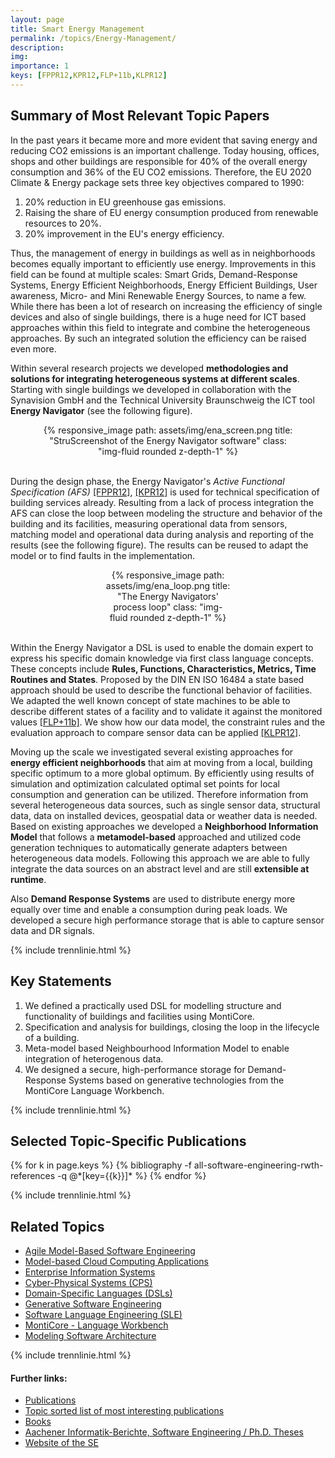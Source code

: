 ```yaml
---
layout: page
title: Smart Energy Management
permalink: /topics/Energy-Management/
description: 
img: 
importance: 1
keys: [FPPR12,KPR12,FLP+11b,KLPR12]
---
```


## Summary of Most Relevant Topic Papers

In the past years it became more and more evident that saving energy and 
reducing CO2 emissions is an important challenge. Today housing, offices, shops 
and other buildings are responsible for 40% of the overall energy consumption 
and 36% of the EU CO2 emissions. Therefore, the EU 2020 Climate & Energy package 
sets three key objectives compared to 1990:

1. 20% reduction in EU greenhouse gas emissions.
2. Raising the share of EU energy consumption produced from renewable resources 
to 20%.
3. 20% improvement in the EU's energy efficiency.

Thus, the management of energy in buildings as well as in neighborhoods
becomes equally important to efficiently use energy.
Improvements in this field can be found at multiple scales: Smart Grids,
Demand-Response Systems, Energy Efficient Neighborhoods, Energy Efficient
Buildings, User awareness, Micro- and Mini Renewable Energy Sources, to name
a few. While there has been a lot of research on increasing the efficiency of
single devices and also of single buildings, there is a huge need for ICT
based approaches within this field to integrate and combine the heterogeneous
approaches. By such an integrated solution the efficiency can be raised even
more.

Within several research projects we developed **methodologies and solutions for
integrating heterogeneous systems at different scales**. Starting with single
buildings we developed in collaboration with the Synavision GmbH and the
Technical University Braunschweig the ICT tool **Energy Navigator** (see
the following figure).

<center>
<div class="row" style="width: 80%">
    <div class="col-sm mt-3 mt-md-0">
        {% responsive_image path: assets/img/ena_screen.png 
           title: "StruScreenshot of the Energy Navigator software" 
           class: "img-fluid rounded z-depth-1" %}
    </div>
</div>
</center>
<br />

During the design phase, the Energy Navigator's *Active Functional
Specification (AFS)*
[[FPPR12]](#FPPR12), [[KPR12]](#KPR12)
is used for technical specification
of building services already.
Resulting from a lack of process integration the AFS can close the loop
between modeling the structure and behavior of the building and its
facilities, measuring operational data from sensors, matching model and
operational data during analysis and reporting of the results (see
the following figure). The results can be reused to adapt the model or to
find faults in the implementation.

<center>
<div class="row" style="width: 40%">
    <div class="col-sm mt-3 mt-md-0">
        {% responsive_image path: assets/img/ena_loop.png 
           title: "The Energy Navigators' process loop" 
           class: "img-fluid rounded z-depth-1" %}
    </div>
</div>
</center>
<br />

Within the Energy Navigator a DSL is used to enable the domain expert to
express his specific domain knowledge via first class language concepts.
These concepts include **Rules, Functions, Characteristics, Metrics, Time
Routines and States**. Proposed by the DIN EN ISO 16484 a state based
approach should be used to describe the functional behavior of facilities.
We adapted the well known concept of state machines to be able to describe
different states of a facility and to validate it against the monitored
values [[FLP+11b]](#FLP+11b). We show how our data model, the constraint rules and
the evaluation approach to compare sensor data can be applied [[KLPR12]](#KLPR12).

Moving up the scale we investigated several existing approaches for **energy
efficient neighborhoods** that aim at moving from a local, building specific
optimum to a more global optimum. By efficiently using results of simulation
and optimization calculated optimal set points for local consumption and
generation can be utilized. Therefore information from several heterogeneous
data sources, such as single sensor data, structural data, data on installed
devices, geospatial data or weather data is needed. Based on existing
approaches we developed a **Neighborhood Information Model** that
follows a **metamodel-based** approached and utilized code generation techniques
to automatically generate adapters between heterogeneous data models. Following
this approach we are able to fully integrate the data sources on an abstract
level and are still **extensible at runtime**.

Also **Demand Response Systems** are used to distribute energy more equally over
time and enable a consumption during peak loads. We developed a secure high
performance storage that is able to capture sensor data and DR signals.


{% include trennlinie.html %}

## Key Statements

1. We defined a practically used DSL for modelling structure and functionality 
of buildings and facilities using MontiCore.
2. Specification and analysis for buildings, closing the loop in the lifecycle 
of a building.
3. Meta-model based Neighbourhood Information Model to enable integration of 
heterogenous data.
4. We designed a secure, high-performance storage for Demand-Response Systems 
based on generative technologies from the MontiCore Language Workbench.

{% include trennlinie.html %}

## Selected Topic-Specific Publications

<div class="publications">
  {% for k in page.keys %}
    {% bibliography -f all-software-engineering-rwth-references -q @*[key={{k}}]* %}
  {% endfor %}
</div>

{% include trennlinie.html %}

## Related Topics
- [Agile Model-Based Software Engineering](/topics/Agile-MBSE)
- [Model-based Cloud Computing Applications](/topics/Cloud)
- [Enterprise Information Systems](/topics/Enterprise-Information-Systems)
- [Cyber-Physical Systems (CPS)](/topics/Cyber-Physical-Systems)
- [Domain-Specific Languages (DSLs)](/topics/Domain-Specific-Languages)
- [Generative Software Engineering](/topics/Generative-SE)
- [Software Language Engineering (SLE)](/topics/Language-Engineering)
- [MontiCore - Language Workbench](/topics/MontiCore)
- [Modeling Software Architecture](/topics/Software-Architecture)

{% include trennlinie.html %}

#### Further links:

- [Publications](/publications)
- [Topic sorted list of most interesting publications](/topics)
- [Books](/books)
- [Aachener Informatik-Berichte, Software Engineering / Ph.D. Theses](/phdtheses)
- [Website of the SE](https://www.se-rwth.de)
